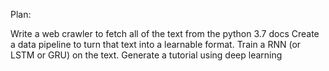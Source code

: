 Plan:

Write a web crawler to fetch all of the text from the python 3.7 docs
Create a data pipeline to turn that text into a learnable format.
Train a RNN (or LSTM or GRU) on the text.
Generate a tutorial using deep learning
